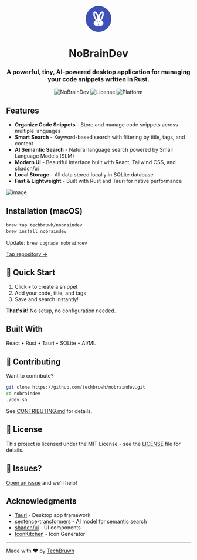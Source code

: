 <div align="center">
  <img src="src-tauri/icons/web/icon-512.png" alt="NoBrainDev Logo" width="70">
  
  # NoBrainDev
  
  ### A powerful, tiny, AI-powered desktop application for managing your code snippets written in Rust.
  
  ![NoBrainDev](https://img.shields.io/badge/version-0.1.0-blue)
  ![License](https://img.shields.io/badge/license-MIT-green)
  ![Platform](https://img.shields.io/badge/platform-Windows%20%7C%20macOS%20%7C%20Linux-lightgrey)
</div>

## Features
- **Organize Code Snippets** - Store and manage code snippets across multiple languages
- **Smart Search** - Keyword-based search with filtering by title, tags, and content
- **AI Semantic Search** - Natural language search powered by Small Language Models (SLM)
- **Modern UI** - Beautiful interface built with React, Tailwind CSS, and shadcn/ui
- **Local Storage** - All data stored locally in SQLite database
- **Fast & Lightweight** - Built with Rust and Tauri for native performance

<img width="2266" height="1500" alt="image" src="https://github.com/user-attachments/assets/b9155604-0483-48df-b0c6-56267ccc1cc3" />

## Installation (macOS)

```bash
brew tap techbruwh/nobraindev
brew install nobraindev
```

Update: `brew upgrade nobraindev`

[Tap repository →](https://github.com/techbruwh/homebrew-nobraindev)

## 🚀 Quick Start

1. Click `+` to create a snippet
2. Add your code, title, and tags
3. Save and search instantly!

**That's it!** No setup, no configuration needed.

## Built With

React • Rust • Tauri • SQLite • AI/ML

## 🤝 Contributing

Want to contribute? 

```bash
git clone https://github.com/techbruwh/nobraindev.git
cd nobraindev
./dev.sh
```

See [CONTRIBUTING.md](CONTRIBUTING.md) for details.

## 📄 License

This project is licensed under the MIT License - see the [LICENSE](LICENSE) file for details.

## 🐛 Issues?

[Open an issue](https://github.com/techbruwh/nobraindev/issues) and we'll help!

## Acknowledgments

- [Tauri](https://tauri.app/) - Desktop app framework
- [sentence-transformers](https://www.sbert.net/) - AI model for semantic search
- [shadcn/ui](https://ui.shadcn.com/) - UI components
- [IconKitchen](https://icon.kitchen/) - Icon Generator

---

Made with ❤️ by [TechBruwh](https://github.com/techbruwh)
